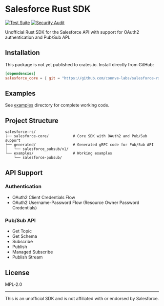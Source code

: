 # Salesforce Rust SDK

[![Test Suite](https://github.com/connve-labs/salesforce-rs/workflows/test/badge.svg)](https://github.com/connve/salesforce-rs/actions)
[![Security Audit](https://github.com/connve-labs/salesforce-rs/workflows/security-audit/badge.svg)](https://github.com/connve/salesforce-rs/actions)

Unofficial Rust SDK for the Salesforce API with support for OAuth2 authentication and Pub/Sub API.

## Installation

This package is not yet published to crates.io. Install directly from GitHub:

```toml
[dependencies]
salesforce_core = { git = "https://github.com/connve-labs/salesforce-rs" }
```

## Examples

See [examples](examples/) directory for complete working code.

## Project Structure

```
salesforce-rs/
├── salesforce-core/           # Core SDK with OAuth2 and Pub/Sub support
├── generated/                 # Generated gRPC code for Pub/Sub API
│   └── salesforce_pubsub/v1/
└── examples/                  # Working examples
    └── salesforce-pubsub/
```

## API Support

### Authentication
- OAuth2 Client Credentials Flow
- OAuth2 Username-Password Flow (Resource Owner Password Credentials)

### Pub/Sub API
- Get Topic
- Get Schema
- Subscribe
- Publish
- Managed Subscribe
- Publish Stream

## License

MPL-2.0

---

This is an unofficial SDK and is not affiliated with or endorsed by Salesforce.
